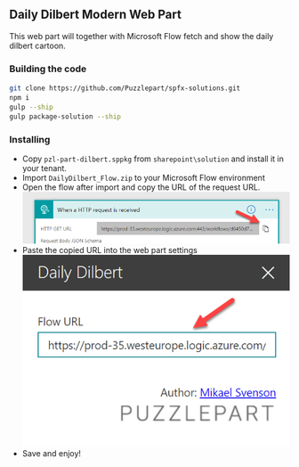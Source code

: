 ## Daily Dilbert Modern Web Part

This web part will together with Microsoft Flow fetch and show the daily dilbert cartoon.

### Building the code

```bash
git clone https://github.com/Puzzlepart/spfx-solutions.git
npm i
gulp --ship
gulp package-solution --ship
```

### Installing
* Copy `pzl-part-dilbert.sppkg` from `sharepoint\solution` and install it in your tenant.
* Import `DailyDilbert_Flow.zip` to your Microsoft Flow environment
* Open the flow after import and copy the URL of the request URL.
  <br/>![copy flow url](./flow-url.png)
* Paste the copied URL into the web part settings
  <br/>![copy flow url](./webpart-url.png)
* Save and enjoy!


